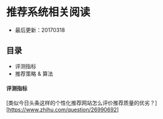 # 推荐系统相关阅读
- 最后更新：20170318

## 目录
- 评测指标
- 推荐策略 & 算法

#### 评测指标
[类似今日头条这样的个性化推荐网站怎么评价推荐质量的优劣？][https://www.zhihu.com/question/26990692]

